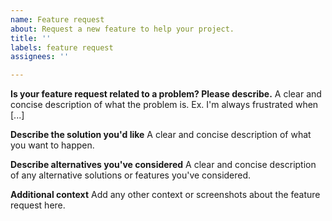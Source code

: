 ```yaml
---
name: Feature request
about: Request a new feature to help your project.
title: ''
labels: feature request
assignees: ''

---
```


<!-- Please note that this repository is for JavaScript / TypeScript related issues only. If you have a question about the SAP Cloud SDK for Java open a question on StackOverflow: https://stackoverflow.com/questions/tagged/sap-cloud-sdk+java -->

**Is your feature request related to a problem? Please describe.**
A clear and concise description of what the problem is. Ex. I'm always frustrated when [...]

**Describe the solution you'd like**
A clear and concise description of what you want to happen.

**Describe alternatives you've considered**
A clear and concise description of any alternative solutions or features you've considered.

**Additional context**
Add any other context or screenshots about the feature request here.
